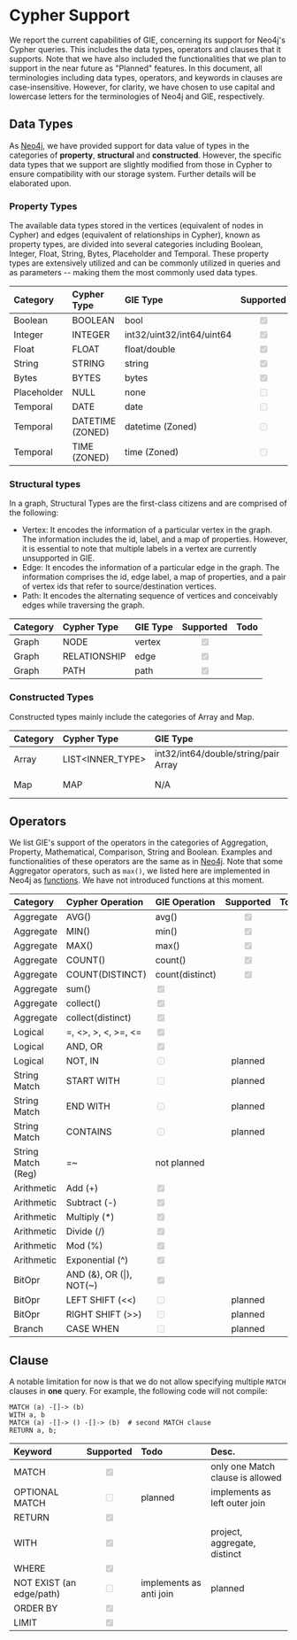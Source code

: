 # Cypher Support
We report the current capabilities of GIE, concerning its support for Neo4j's Cypher queries. This includes the data types, operators and clauses that it supports. Note that we have also included the functionalities that we plan to support in the near future as "Planned" features.
In this document, all terminologies including data types, operators, and keywords in clauses are case-insensitive. However, for clarity, we have chosen to use capital and lowercase letters for the terminologies of Neo4j and GIE, respectively.

## Data Types
As [Neo4j](https://neo4j.com/docs/cypher-manual/current/values-and-types), we have provided support for
data value of types in the categories of **property**, **structural** and **constructed**.
However, the specific data types that we support are slightly modified from those in Cypher to ensure compatibility with our storage system. Further details will be elaborated upon.

### Property Types
The available data types stored in the vertices (equivalent of nodes in Cypher) and edges (equivalent of relationships in Cypher), known as property types, are divided into several categories including Boolean, Integer, Float, String, Bytes, Placeholder and Temporal. These property types are extensively utilized and can be commonly utilized in queries and as parameters -- making them the most commonly used data types.

| Category  | Cypher Type | GIE Type  | Supported  |  Todo  |
|:---|:---|:---|:---:|:---|
| Boolean  | BOOLEAN  | bool |  <input type="checkbox" disabled checked /> |   |
| Integer  | INTEGER | int32/uint32/int64/uint64 | <input type="checkbox" disabled checked /> |   |
| Float  | FLOAT | float/double |  <input type="checkbox" disabled checked />  |   |
| String | STRING | string | <input type="checkbox" disabled checked />  |    |
| Bytes| BYTES | bytes | <input type="checkbox" disabled checked />  |   |
| Placeholder | NULL | none |  <input type="checkbox" disabled  />  |   Planned  |
| Temporal | DATE | date | <input type="checkbox" disabled  />  |  Planned  |
| Temporal | DATETIME (ZONED) | datetime (Zoned) | <input type="checkbox" disabled  />  | Planned    |
| Temporal | TIME (ZONED) | time (Zoned) | <input type="checkbox" disabled  />  | Planned  |

### Structural types
In a graph, Structural Types are the first-class citizens and are comprised of the following:
- Vertex: It encodes the information of a particular vertex in the graph. The information includes the id, label, and a map of properties. However, it is essential to note that multiple labels in a vertex are currently unsupported in GIE.
- Edge: It encodes the information of a particular edge in the graph. The information comprises the id, edge label, a map of properties, and a pair of vertex ids that refer to source/destination vertices.
- Path: It encodes the alternating sequence of vertices and conceivably edges while traversing the graph.

|Category | Cypher Type | GIE Type | Supported  |  Todo  |
|:---|:---|:---|:---:|:---|
|Graph | NODE   | vertex  |  <input type="checkbox" disabled checked /> |   |
|Graph | RELATIONSHIP  | edge  |  <input type="checkbox" disabled checked /> |   |
|Graph | PATH  | path  |  <input type="checkbox" disabled checked /> |   |

### Constructed Types
Constructed types mainly include the categories of Array and Map.

| Category  | Cypher Type | GIE Type  | Supported  |  Todo  |
|:---|:---|:---|:---:|:---|
| Array | LIST<INNER_TYPE> | int32/int64/double/string/pair Array |  <input type="checkbox" disabled checked /> |   |
| Map  | MAP  | N/A |  <input type="checkbox" disabled  />| only used in Vertex/Edge  |

## Operators
We list GIE's support of the operators in the categories of Aggregation, Property, Mathematical,
Comparison, String and Boolean. Examples and functionalities of these operators are the same
as in [Neo4j](https://neo4j.com/docs/cypher-manual/current/syntax/operators/).
Note that some Aggregator operators, such as `max()`, we listed here are implemented in Neo4j as
[functions](https://neo4j.com/docs/cypher-manual/current/functions/). We have not introduced functions at this moment.


| Category  |  Cypher Operation | GIE Operation | Supported  |  Todo  |
|:---|:---|:----|:---:|:---|
| Aggregate | AVG() | avg()  |  <input type="checkbox" disabled checked /> |   |
| Aggregate | MIN() | min()  |  <input type="checkbox" disabled checked /> |   |
| Aggregate | MAX() | max()  |  <input type="checkbox" disabled checked /> |   |
| Aggregate | COUNT() | count()  |  <input type="checkbox" disabled checked /> |   |
| Aggregate | COUNT(DISTINCT) | count(distinct)  |  <input type="checkbox" disabled checked /> |   |
| Aggregate | sum()  |  <input type="checkbox" disabled checked /> |   |
| Aggregate | collect()  |  <input type="checkbox" disabled checked /> |   |
| Aggregate | collect(distinct)  |  <input type="checkbox" disabled checked /> |   |
| Logical | =, <>, >, <, >=, <= |  <input type="checkbox" disabled checked /> |   |
| Logical | AND, OR |  <input type="checkbox" disabled checked /> |   |
| Logical | NOT, IN |  <input type="checkbox" disabled  />|  planned |
| String Match | START WITH |  <input type="checkbox" disabled  />|  planned |
| String Match | END WITH |  <input type="checkbox" disabled  />|  planned |
| String Match | CONTAINS |  <input type="checkbox" disabled  />|  planned |
| String Match (Reg) | =~ |  not planned |
| Arithmetic  | Add (+) |  <input type="checkbox" disabled checked /> |  |
| Arithmetic  | Subtract (-) |  <input type="checkbox" disabled checked /> |  |
| Arithmetic  | Multiply (*) |  <input type="checkbox" disabled checked /> |  |
| Arithmetic  | Divide (/) |  <input type="checkbox" disabled checked /> |  |
| Arithmetic  | Mod (%) |  <input type="checkbox" disabled checked /> |  |
| Arithmetic  | Exponential (^) |  <input type="checkbox" disabled checked /> |  |
| BitOpr  | AND (&), OR (\|), NOT(~) |  <input type="checkbox" disabled checked /> |  |
| BitOpr  | LEFT SHIFT (<<) |  <input type="checkbox" disabled  />| planned |
| BitOpr  | RIGHT SHIFT (>>) | <input type="checkbox" disabled  />| planned |
| Branch | CASE WHEN  |  <input type="checkbox" disabled  />| planned |



## Clause
A notable limitation for now is that we do not
allow specifying multiple `MATCH` clauses in **one** query. For example,
the following code will not compile:
```Cypher
MATCH (a) -[]-> (b)
WITH a, b
MATCH (a) -[]-> () -[]-> (b)  # second MATCH clause
RETURN a, b;
```

| Keyword |  Supported  |  Todo  | Desc.|
|:---|:---:|:---|:---|
| MATCH | <input type="checkbox" disabled checked />  | |  only one Match clause is allowed |
| OPTIONAL MATCH | <input type="checkbox" disabled  /> |  planned | implements as left outer join  |
| RETURN | <input type="checkbox" disabled checked />  |   |   |
| WITH | <input type="checkbox" disabled checked />  |   | project, aggregate, distinct |
| WHERE | <input type="checkbox" disabled checked />  |    |   |
| NOT EXIST (an edge/path) | <input type="checkbox" disabled  />| implements as anti join | planned
| ORDER BY | <input type="checkbox" disabled checked />  |  |   |
| LIMIT | <input type="checkbox" disabled checked />  |    |   |

